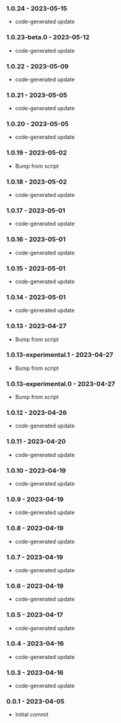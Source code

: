 ### 1.0.24 - 2023-05-15

- code-generated update

### 1.0.23-beta.0 - 2023-05-12

- code-generated update

### 1.0.22 - 2023-05-09

- code-generated update

### 1.0.21 - 2023-05-05

- code-generated update

### 1.0.20 - 2023-05-05

- code-generated update

### 1.0.19 - 2023-05-02

- Bump from script

### 1.0.18 - 2023-05-02

- code-generated update

### 1.0.17 - 2023-05-01

- code-generated update

### 1.0.16 - 2023-05-01

- code-generated update

### 1.0.15 - 2023-05-01

- code-generated update

### 1.0.14 - 2023-05-01

- code-generated update

### 1.0.13 - 2023-04-27

- Bump from script

### 1.0.13-experimental.1 - 2023-04-27

- Bump from script

### 1.0.13-experimental.0 - 2023-04-27

- Bump from script

### 1.0.12 - 2023-04-26

- code-generated update

### 1.0.11 - 2023-04-20

- code-generated update

### 1.0.10 - 2023-04-19

- code-generated update

### 1.0.9 - 2023-04-19

- code-generated update

### 1.0.8 - 2023-04-19

- code-generated update

### 1.0.7 - 2023-04-19

- code-generated update

### 1.0.6 - 2023-04-19

- code-generated update

### 1.0.5 - 2023-04-17

- code-generated update

### 1.0.4 - 2023-04-16

- code-generated update

### 1.0.3 - 2023-04-16

- code-generated update

### 0.0.1 - 2023-04-05

- Initial commit